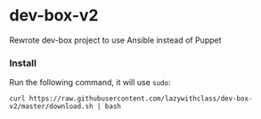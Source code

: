 # dev-box-v2
Rewrote dev-box project to use Ansible instead of Puppet

### Install

Run the following command, it will use `sudo`:

`curl https://raw.githubusercontent.com/lazywithclass/dev-box-v2/master/download.sh | bash`
